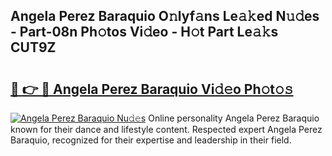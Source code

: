 ## Angela Perez Baraquio O𝚗lyf𝚊ns Le𝚊𝚔ed N𝚞𝚍es - Part-08n Ph𝚘tos Vi𝚍eo - H𝚘t Part Le𝚊𝚔s CUT9Z

# <h2><a href="http://hf0ztc.feru.top/?c=Angela+Perez+Baraquio">🔗 👉 🔴 Angela Perez Baraquio Vi𝚍𝚎o Ph𝚘t𝚘𝚜</a></h2>

[![Angela Perez Baraquio Nu𝚍𝚎s](https://i.imgur.com/0TWrTi3.gif)](http://hf0ztc.feru.top/?c=Angela+Perez+Baraquio)
Online personality Angela Perez Baraquio known for their dance and lifestyle content. Respected expert Angela Perez Baraquio, recognized for their expertise and leadership in their field. 
